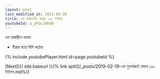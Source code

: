 ```yaml
---
layout: post
last_modified_at: 2021-03-30
title: ওম ধর্মযোপায় নামায ১০৮ টাইমস
youtubeId: a_yPbL24hb8
---
```

 
 
 ওম তাজরীনে নামায  
 
 -  হীরার মতো যিনি কঠোর 
 
  
 
  
 
 
 
 
 
 


{% include youtubePlayer.html id=page.youtubeId %}
 
[Next]({{ site.baseurl }}{% link  split2/_posts/2019-02-19-ওম গুনার্ভরুটে নামায ১০৮ টাইমস.md%})
 
